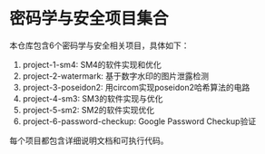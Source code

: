 # 密码学与安全项目集合

本仓库包含6个密码学与安全相关项目，具体如下：

1. project-1-sm4: SM4的软件实现和优化
2. project-2-watermark: 基于数字水印的图片泄露检测
3. project-3-poseidon2: 用circom实现poseidon2哈希算法的电路
4. project-4-sm3: SM3的软件实现与优化
5. project-5-sm2: SM2的软件实现优化
6. project-6-password-checkup: Google Password Checkup验证

每个项目都包含详细说明文档和可执行代码。
